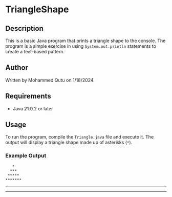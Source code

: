 # TriangleShape

## Description
This is a basic Java program that prints a triangle shape to the console. The program is a simple exercise in using `System.out.println` statements to create a text-based pattern.

## Author
Written by Mohammed Qutu on 1/18/2024.

## Requirements
- Java 21.0.2 or later

## Usage
To run the program, compile the `Triangle.java` file and execute it. The output will display a triangle shape made up of asterisks (`*`).

### Example Output
       *
      ***
     *****
    *******
   *********
  ***********
